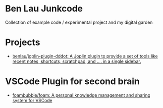 Ben Lau Junkcode
================

Collection of example code / experimental project and my digital garden


# Projects

- [benlau/joplin-plugin-dddot: A Joplin plugin to provide a set of tools like recent notes, shortcuts, scratchpad, and .... in a single sidebar.](https://github.com/benlau/joplin-plugin-dddot)


# VSCode Plugin for second brain

- [foambubble/foam: A personal knowledge management and sharing system for VSCode](https://github.com/foambubble/foam)